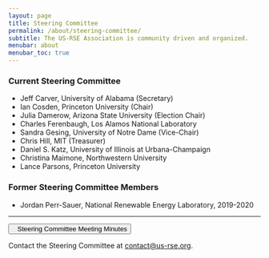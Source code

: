 ```yaml
---
layout: page
title: Steering Committee
permalink: /about/steering-committee/
subtitle: The US-RSE Association is community driven and organized.
menubar: about
menubar_toc: true
---
```



### Current Steering Committee

* Jeff Carver, University of Alabama (Secretary)
* Ian Cosden, Princeton University (Chair)
* Julia Damerow, Arizona State University (Election Chair)
* Charles Ferenbaugh, Los Alamos National Laboratory
* Sandra Gesing, University of Notre Dame (Vice-Chair)
* Chris Hill, MIT (Treasurer)
* Daniel S. Katz, University of Illinois at Urbana-Champaign
* Christina Maimone, Northwestern University
* Lance Parsons, Princeton University

### Former Steering Committee Members

* Jordan Perr-Sauer, National Renewable Energy Laboratory, 2019-2020


<hr>

<p><a href="https://drive.google.com/open?id=1IKvT0xIkBTqHpBgUUaANpjFCdMki3R4J" target="_blank">
<button class="btn btn-primary"><i style="margin-right:10px" class="fa fa-file-text-o"></i>Steering Committee Meeting Minutes</button></a></p>

Contact the Steering Committee at [contact@us-rse.org](mailto:us-rse.org).
